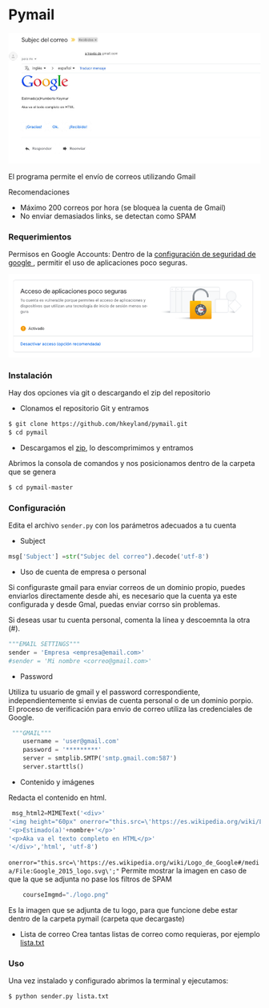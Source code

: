 # Pymail

![N|Ejemplo](./envio.jpg?raw=true "Envío")

El programa permite el envío de correos utilizando Gmail

Recomendaciones
  - Máximo 200 correos por hora (se bloquea la cuenta de Gmail)
  - No enviar demasiados links, se detectan como SPAM


### Requerimientos

Permisos en Google Accounts:
Dentro de la [configuración de seguridad de google ](https://myaccount.google.com/security), permitir el uso de aplicaciones poco seguras.

![N|Habilitar ](./permisos.png?raw=true "Permisos")

### Instalación

Hay dos opciones via git o descargando el zip del repositorio

  - Clonamos el repositorio Git y entramos

```sh
$ git clone https://github.com/hkeyland/pymail.git
$ cd pymail
```

  - Descargamos el [zip](https://github.com/hkeyland/pymail/archive/master.zip), lo descomprimimos y entramos


Abrimos la consola de comandos y nos posicionamos dentro de la carpeta que se genera


```sh
$ cd pymail-master
```


### Configuración

Edita el archivo `sender.py` con los parámetros adecuados a tu cuenta 


  - Subject

```python
msg['Subject'] =str("Subjec del correo").decode('utf-8')
```

  - Uso de cuenta de empresa o personal

Si configuraste gmail para enviar correos de un dominio propio, puedes enviarlos directamente desde ahi, es necesario que la cuenta ya este configurada y desde Gmal, puedas enviar corrso sin problemas.

Si deseas usar tu cuenta personal, comenta la línea y descoemnta la otra (#).

```python
"""EMAIL SETTINGS"""
sender = 'Empresa <empresa@email.com>'
#sender = 'Mi nombre <correo@gmail.com>'
```

  - Password

Utiliza tu usuario de gmail y el password correspondiente, independientemente si envias de cuenta personal o de un dominio porpio. El proceso de verificación para envio de correo utiliza las credenciales de Google.  

```python
 """GMAIL"""
    username = 'user@gmail.com'
    password = '*********'
    server = smtplib.SMTP('smtp.gmail.com:587')
    server.starttls()

```


  - Contenido y imágenes

Redacta el contenido en html.  

```python
 msg_html2=MIMEText('<div>'
'<img height="60px" onerror="this.src=\'https://es.wikipedia.org/wiki/Logo_de_Google#/media/File:Google_2015_logo.svg\';" src="cid:image1" alt="Logo" >'
'<p>Estimado(a)'+nombre+'</p>'
'<p>Aka va el texto completo en HTML</p>'
'</div>','html', 'utf-8')
```

`
onerror="this.src=\'https://es.wikipedia.org/wiki/Logo_de_Google#/media/File:Google_2015_logo.svg\';"
`
Permite mostrar la imagen en caso de que la que se adjunta no pase los filtros de SPAM


```python
    courseImgmd="./logo.png"
```

Es la imagen que se adjunta de tu logo, para que funcione debe estar dentro de la carpeta pymail (carpeta que decargaste)


  - Lista de correo
Crea tantas listas de correo como requieras, por ejemplo [lista.txt](./lista.txt?raw=true "Lista")


### Uso

Una vez instalado y configurado abrimos la terminal y ejecutamos:

```sh
$ python sender.py lista.txt
```


